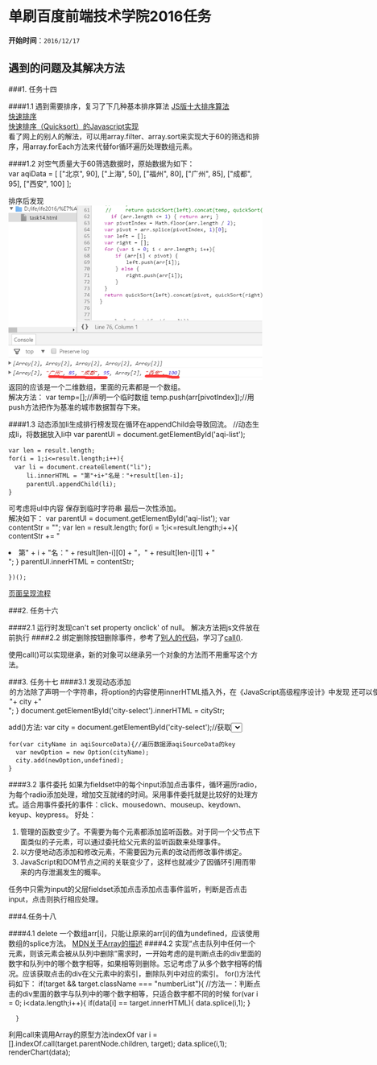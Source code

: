 # 单刷百度前端技术学院2016任务

**开始时间**：`2016/12/17`

## 遇到的问题及其解决方法
###1. 任务十四

####1.1 遇到需要排序，复习了下几种基本排序算法
[JS版十大排序算法](http://blog.csdn.net/fengyinchao/article/details/52667625)<br>
[快速排序](http://www.ruanyifeng.com/blog/2011/04/quicksort_in_javascript.html)<br>
[快速排序（Quicksort）的Javascript实现](http://www.ruanyifeng.com/blog/2011/04/quicksort_in_javascript.html)<br>
看了网上的别人的解法，可以用array.filter、array.sort来实现大于60的筛选和排序，用array.forEach方法来代替for循环遍历处理数组元素。<br>

####1.2 对空气质量大于60筛选数据时，原始数据为如下：<br>
    var aqiData = [
        ["北京", 90],
        ["上海", 50],
        ["福州", 80],
        ["广州", 85],
        ["成都", 95],
        ["西安", 100]
    ];

排序后发现![14-1](problemsPic/14-1.png)<br>
返回的应该是一个二维数组，里面的元素都是一个数组。<br>
解决方法：
    var temp=[];//声明一个临时数组
    temp.push(arr[pivotIndex]);//用push方法把作为基准的城市数据暂存下来。

####1.3 动态添加li生成排行榜发现在循环在appendChild会导致回流。
//动态生成li，将数据放入li中
    var parentUl = document.getElementById('aqi-list');

    var len = result.length;
    for(i = 1;i<=result.length;i++){
    　var li = document.createElement("li");
    　　　li.innerHTML = "第"+i+"名是："+result[len-i];
    　　　parentUl.appendChild(li);
    }

可考虑将ul中内容 保存到临时字符串 最后一次性添加。<br>
解决如下： 
    var parentUl = document.getElementById('aqi-list');
    var contentStr = "";
    var len = result.length;
    for(i = 1;i<=result.length;i++){
    contentStr += "<li>第" + i + "名：" + result[len-i][0] + "，" + result[len-i][1] + "</li>";
    }
    parentUl.innerHTML = contentStr;

    })();


[页面呈现流程 ](http://www.blogjava.net/BearRui/archive/2010/05/10/320502.html)

###2. 任务十六

####2.1 运行时发现can't set property onclick' of null。
解决方法把js文件放在</body>前执行
####2.2 绑定删除按钮删除事件，参考了[别人的代码](http://www.cnblogs.com/AfterStories/articles/5384051.html)，学习了[call()](https://developer.mozilla.org/zh-CN/docs/Web/JavaScript/Reference/Global_Objects/Function/call).

使用call()可以实现继承，新的对象可以继承另一个对象的方法而不用重写这个方法。

###3. 任务十七
####3.1 发现动态添加<option>的方法除了声明一个字符串，将option的内容使用innerHTML插入外，在《JavaScript高级程序设计》中发现
还可以使用add（）方法。
书中说，add（）接受两个参数：要添加的新选项和将位于新选项之后的选项。如果想在列表的最后添加一个选项，应该将第二个参数设置为null。在IE中，add（）第二个参数是可选的，兼容DOM的浏览器必须要求制定第二个参数。这时候，可以将第二个参数传入undefined。
innerHTML方法：
    var cityStr = "";
    for(var city in aqiSourceData){
        cityStr +="<option>"+ city +"</option>";
    }
    document.getElementById('city-select').innerHTML = cityStr;

add()方法:
    var city = document.getElementById('city-select');//获取<select>的id

    for(var cityName in aqiSourceData){//遍历数据源aqiSourceData的key
      var newOption = new Option(cityName);
      city.add(newOption,undefined);
    }

####3.2 事件委托
如果为fieldset中的每个input添加点击事件，循环遍历radio，为每个radio添加处理，增加交互就绪的时间。采用事件委托就是比较好的处理方式。适合用事件委托的事件：click、mousedown、mouseup、keydown、keyup、keypress。
好处：
1. 管理的函数变少了。不需要为每个元素都添加监听函数。对于同一个父节点下面类似的子元素，可以通过委托给父元素的监听函数来处理事件。
2. 以方便地动态添加和修改元素，不需要因为元素的改动而修改事件绑定。
3. JavaScript和DOM节点之间的关联变少了，这样也就减少了因循环引用而带来的内存泄漏发生的概率。

任务中只需为input的父层fieldset添加点击添加点击事件监听，判断是否点击input，点击则执行相应处理。

###4.任务十八

####4.1 delete 一个数组arr[i]，只能让原来的arr[i]的值为undefined，应该使用数组的splice方法。
[MDN关于Array的描述](https://developer.mozilla.org/zh-CN/docs/Web/JavaScript/Reference/Global_Objects/Array)
####4.2 实现“点击队列中任何一个元素，则该元素会被从队列中删除”需求时，一开始考虑的是判断点击的div里面的数字和队列中的哪个数字相等，如果相等则删除。忘记考虑了从多个数字相等的情况。应该获取点击的div在父元素中的索引，删除队列中对应的索引。
for()方法代码如下：
    if(target && target.className === "numberList"){
      //方法一：判断点击的div里面的数字与队列中的哪个数字相等，只适合数字都不同的时候
      for(var i = 0; i<data.length;i++){
        if(data[i] == target.innerHTML){
          data.splice(i,1);
        }
        
      }
利用call来调用Array的原型方法indexOf
    var i = [].indexOf.call(target.parentNode.children, target);
    data.splice(i,1);
    renderChart(data);


